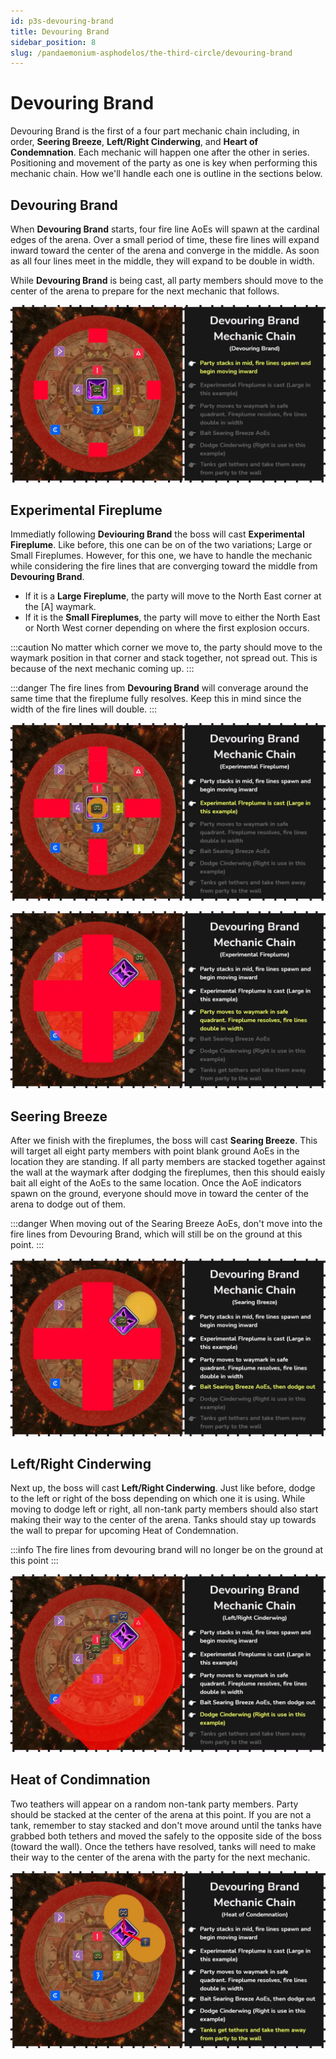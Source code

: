 ```yaml
---
id: p3s-devouring-brand
title: Devouring Brand
sidebar_position: 8
slug: /pandaemonium-asphodelos/the-third-circle/devouring-brand
---
```


# Devouring Brand
Devouring Brand is the first of a four part mechanic chain including, in order, **Seering Breeze**, **Left/Right Cinderwing**, and **Heart of Condemnation**.  Each mechanic will happen one after the other in series.  Positioning and movement of the party as one is key when performing this mechanic chain.  How we'll handle each one is outline in the sections below.


## Devouring Brand
When **Devouring Brand** starts, four fire line AoEs will spawn at the cardinal edges of the arena.  Over a small period of time, these fire lines will expand inward toward the center of the arena and converge in the middle.  As soon as all four lines meet in the middle, they will expand to be double in width.  

While **Devouring Brand** is being cast, all party members should move to the center of the arena to prepare for the next mechanic that follows.

![Devouring Brand](/img/pandaemonium-asphodelos/the-third-circle/devouring-brand-step-one.webp)

## Experimental Fireplume
Immediatly following **Deviouring Brand** the boss will cast **Experimental Fireplume**.  Like before, this one can be on of the two variations; Large or Small Fireplumes.  However, for this one, we have to handle the mechanic while considering the fire lines that are converging toward the middle from **Devouring Brand**.  

- If it is a **Large Fireplume**, the party will move to the North East corner at the [A] waymark.  
- If it is the **Small Fireplumes**, the party will move to either the North East or North West corner depending on where the first explosion occurs.

:::caution
No matter which corner we move to, the party should move to the waymark position in that corner and stack together, not spread out. This is because of the next mechanic coming up.
:::

:::danger
The fire lines from **Devouring Brand** will converage around the same time that the fireplume fully resolves.  Keep this in mind since the width of the fire lines will double.
:::

![Experimental Fireplume](/img/pandaemonium-asphodelos/the-third-circle/devouring-brand-step-two.webp)

![Experimental Fireplume](/img/pandaemonium-asphodelos/the-third-circle/devouring-brand-step-three.webp)

## Seering Breeze
After we finish with the fireplumes, the boss will cast **Searing Breeze**.  This will target all eight party members with point blank ground AoEs in the location they are standing.  If all party members are stacked together against the wall at the waymark after dodging the fireplumes, then this should eaisly bait all eight of the AoEs to the same location. Once the AoE indicators spawn on the ground, everyone should move in toward the center of the arena to dodge out of them.

:::danger
When moving out of the Searing Breeze AoEs, don't move into the fire lines from Devouring Brand, which will still be on the ground at this point.
:::

![Seering Breeze](/img/pandaemonium-asphodelos/the-third-circle/devouring-brand-step-four.webp)

## Left/Right Cinderwing
Next up, the boss will cast **Left/Right Cinderwing**.  Just like before, dodge to the left or right of the boss depending on which one it is using.  While moving to dodge left or right, all non-tank party members should also start making their way to the center of the arena. Tanks should stay up towards the wall to prepar for upcoming Heat of Condemnation.

:::info
The fire lines from devouring brand will no longer be on the ground at this point
:::

![Left/Right Cinderwing](/img/pandaemonium-asphodelos/the-third-circle/devouring-brand-step-five.webp)

## Heat of Condimnation
Two teathers will appear on a random non-tank party members.  Party should be stacked at the center of the arena at this point.  If you are not a tank, remember to stay stacked and don't move around until the tanks have grabbed both tethers and moved the safely to the opposite side of the boss (toward the wall). Once the tethers have resolved, tanks will need to make their way to the center of the arena with the party for the next mechanic.

![Heart of Condimnation #3](/img/pandaemonium-asphodelos/the-third-circle/devouring-brand-step-six.webp)